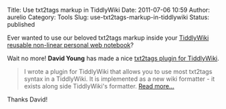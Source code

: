 Title: Use txt2tags markup in TiddlyWiki
Date: 2011-07-06 10:59
Author: aurelio
Category: Tools
Slug: use-txt2tags-markup-in-tiddlywiki
Status: published

Ever wanted to use our beloved txt2tags markup inside your [TiddlyWiki
reusable non-linear personal web notebook](http://www.tiddlywiki.com/)?

Wait no more! **David Young** has made a nice [txt2tags plugin for
TiddlyWiki](http://wiki.txt2tags.org/index.php/Main/TiddlywikiPlugin).

> I wrote a plugin for TiddlyWiki that allows you to use most txt2tags
> syntax in a TiddlyWiki. It is implemented as a new wiki formatter - it
> exists along side TiddlyWiki's formatter. [Read
> more…](http://wiki.txt2tags.org/index.php/Main/TiddlywikiPlugin)

Thanks David!
